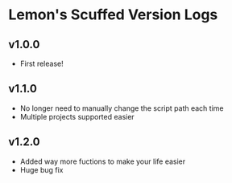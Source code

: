 # Lemon's Scuffed Version Logs

## v1.0.0
- First release!

## v1.1.0
- No longer need to manually change the script path each time
- Multiple projects supported easier

## v1.2.0
- Added way more fuctions to make your life easier
- Huge bug fix
